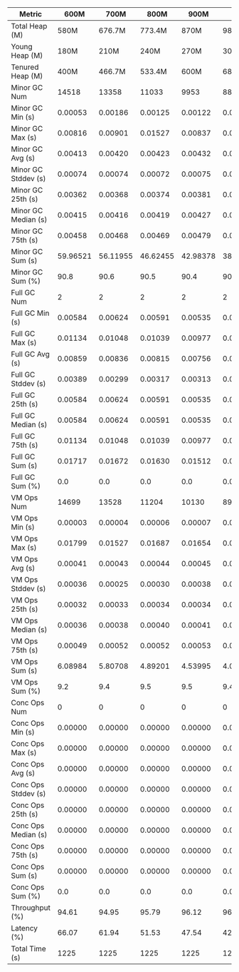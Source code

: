 | Metric | 600M | 700M | 800M | 900M | 1 GB | 2 GB | 4 GB | 8 GB |
|------|----|----|----|----|----|----|----|----|
| Total Heap (M) | 580M | 676.7M | 773.4M | 870M | 989.9M | 1979.8M | 3959.5M | 7918.9M |
| Young Heap (M) | 180M | 210M | 240M | 270M | 307.2M | 614.4M | 1228.8M | 2457.6M |
| Tenured Heap (M) | 400M | 466.7M | 533.4M | 600M | 682.7M | 1365.4M | 2730.7M | 5461.4M |
| Minor GC Num | 14518 | 13358 | 11033 | 9953 | 8802 | 4551 | 2398 | 1233 |
| Minor GC Min (s) | 0.00053 | 0.00186 | 0.00125 | 0.00122 | 0.00158 | 0.00129 | 0.00172 | 0.00203 |
| Minor GC Max (s) | 0.00816 | 0.00901 | 0.01527 | 0.00837 | 0.01420 | 0.03603 | 0.00939 | 0.00925 |
| Minor GC Avg (s) | 0.00413 | 0.00420 | 0.00423 | 0.00432 | 0.00440 | 0.00470 | 0.00444 | 0.00430 |
| Minor GC Stddev (s) | 0.00074 | 0.00074 | 0.00072 | 0.00075 | 0.00076 | 0.00126 | 0.00086 | 0.00083 |
| Minor GC 25th (s) | 0.00362 | 0.00368 | 0.00374 | 0.00381 | 0.00389 | 0.00402 | 0.00388 | 0.00379 |
| Minor GC Median (s) | 0.00415 | 0.00416 | 0.00419 | 0.00427 | 0.00433 | 0.00455 | 0.00433 | 0.00426 |
| Minor GC 75th (s) | 0.00458 | 0.00468 | 0.00469 | 0.00479 | 0.00485 | 0.00521 | 0.00486 | 0.00473 |
| Minor GC Sum (s) | 59.96521 | 56.11955 | 46.62455 | 42.98378 | 38.68593 | 21.36898 | 10.64265 | 5.29639 |
| Minor GC Sum (%) | 90.8 | 90.6 | 90.5 | 90.4 | 90.6 | 90.6 | 66.2 | 88.4 |
| Full GC Num | 2 | 2 | 2 | 2 | 2 | 2 | 2 | 2 |
| Full GC Min (s) | 0.00584 | 0.00624 | 0.00591 | 0.00535 | 0.00583 | 0.00624 | 0.00648 | 0.00610 |
| Full GC Max (s) | 0.01134 | 0.01048 | 0.01039 | 0.00977 | 0.01008 | 0.01111 | 0.01241 | 0.01080 |
| Full GC Avg (s) | 0.00859 | 0.00836 | 0.00815 | 0.00756 | 0.00796 | 0.00867 | 0.00944 | 0.00845 |
| Full GC Stddev (s) | 0.00389 | 0.00299 | 0.00317 | 0.00313 | 0.00300 | 0.00344 | 0.00419 | 0.00332 |
| Full GC 25th (s) | 0.00584 | 0.00624 | 0.00591 | 0.00535 | 0.00583 | 0.00624 | 0.00648 | 0.00610 |
| Full GC Median (s) | 0.00584 | 0.00624 | 0.00591 | 0.00535 | 0.00583 | 0.00624 | 0.00648 | 0.00610 |
| Full GC 75th (s) | 0.01134 | 0.01048 | 0.01039 | 0.00977 | 0.01008 | 0.01111 | 0.01241 | 0.01080 |
| Full GC Sum (s) | 0.01717 | 0.01672 | 0.01630 | 0.01512 | 0.01592 | 0.01735 | 0.01889 | 0.01690 |
| Full GC Sum (%) | 0.0 | 0.0 | 0.0 | 0.0 | 0.0 | 0.1 | 0.1 | 0.3 |
| VM Ops Num | 14699 | 13528 | 11204 | 10130 | 8987 | 4725 | 2602 | 1529 |
| VM Ops Min (s) | 0.00003 | 0.00004 | 0.00006 | 0.00007 | 0.00007 | 0.00006 | 0.00004 | 0.00005 |
| VM Ops Max (s) | 0.01799 | 0.01527 | 0.01687 | 0.01654 | 0.01647 | 0.01162 | 0.04703 | 0.00562 |
| VM Ops Avg (s) | 0.00041 | 0.00043 | 0.00044 | 0.00045 | 0.00045 | 0.00046 | 0.00208 | 0.00044 |
| VM Ops Stddev (s) | 0.00036 | 0.00025 | 0.00030 | 0.00038 | 0.00032 | 0.00033 | 0.00386 | 0.00021 |
| VM Ops 25th (s) | 0.00032 | 0.00033 | 0.00034 | 0.00034 | 0.00034 | 0.00036 | 0.00048 | 0.00034 |
| VM Ops Median (s) | 0.00036 | 0.00038 | 0.00040 | 0.00041 | 0.00042 | 0.00044 | 0.00060 | 0.00045 |
| VM Ops 75th (s) | 0.00049 | 0.00052 | 0.00052 | 0.00053 | 0.00052 | 0.00053 | 0.00118 | 0.00054 |
| VM Ops Sum (s) | 6.08984 | 5.80708 | 4.89201 | 4.53995 | 4.00084 | 2.19531 | 5.40375 | 0.67723 |
| VM Ops Sum (%) | 9.2 | 9.4 | 9.5 | 9.5 | 9.4 | 9.3 | 33.6 | 11.3 |
| Conc Ops Num | 0 | 0 | 0 | 0 | 0 | 0 | 0 | 0 |
| Conc Ops Min (s) | 0.00000 | 0.00000 | 0.00000 | 0.00000 | 0.00000 | 0.00000 | 0.00000 | 0.00000 |
| Conc Ops Max (s) | 0.00000 | 0.00000 | 0.00000 | 0.00000 | 0.00000 | 0.00000 | 0.00000 | 0.00000 |
| Conc Ops Avg (s) | 0.00000 | 0.00000 | 0.00000 | 0.00000 | 0.00000 | 0.00000 | 0.00000 | 0.00000 |
| Conc Ops Stddev (s) | 0.00000 | 0.00000 | 0.00000 | 0.00000 | 0.00000 | 0.00000 | 0.00000 | 0.00000 |
| Conc Ops 25th (s) | 0.00000 | 0.00000 | 0.00000 | 0.00000 | 0.00000 | 0.00000 | 0.00000 | 0.00000 |
| Conc Ops Median (s) | 0.00000 | 0.00000 | 0.00000 | 0.00000 | 0.00000 | 0.00000 | 0.00000 | 0.00000 |
| Conc Ops 75th (s) | 0.00000 | 0.00000 | 0.00000 | 0.00000 | 0.00000 | 0.00000 | 0.00000 | 0.00000 |
| Conc Ops Sum (s) | 0.00000 | 0.00000 | 0.00000 | 0.00000 | 0.00000 | 0.00000 | 0.00000 | 0.00000 |
| Conc Ops Sum (%) | 0.0 | 0.0 | 0.0 | 0.0 | 0.0 | 0.0 | 0.0 | 0.0 |
| Throughput (%) | 94.61 | 94.95 | 95.79 | 96.12 | 96.52 | 98.07 | 98.69 | 99.51 |
| Latency (%) | 66.07 | 61.94 | 51.53 | 47.54 | 42.7 | 23.58 | 16.07 | 5.99 |
| Total Time (s) | 1225 | 1225 | 1225 | 1225 | 1225 | 1224 | 1225 | 1224 |
